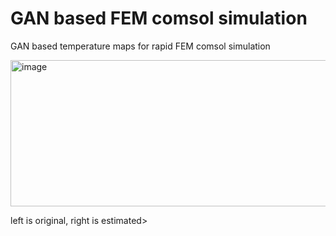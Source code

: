 # GAN based FEM comsol simulation


GAN based temperature maps for rapid FEM comsol simulation


<img width="914" height="234" alt="image" src="https://github.com/user-attachments/assets/19ffe837-67dd-49ac-94a9-49a384d53336" />


<Example> left is original, right is estimated>
